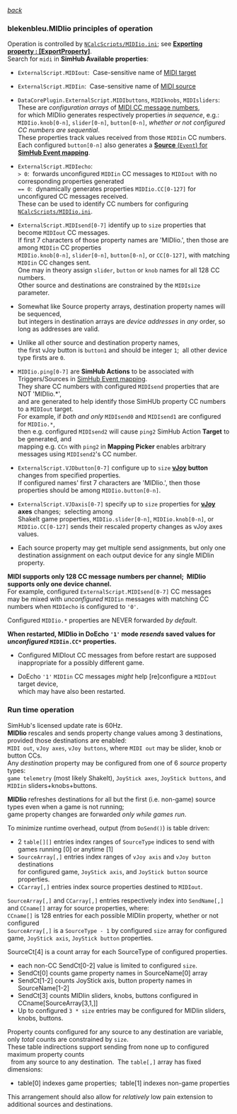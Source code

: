 [*back*](../../../)

### blekenbleu.MIDIio principles of operation

Operation is controlled by [`NCalcScripts/MIDIio.ini`](../NCalcScripts/MIDIio.ini); 
  see [**Exporting property : [ExportProperty]**](https://github.com/SHWotever/SimHub/wiki/NCalc-scripting#exporting-event-trigger--exportevent).  
Search for `midi` in **SimHub Available properties**:

- `ExternalScript.MIDIout`:&nbsp;
   Case-sensitive name of [MIDI target](https://freevstplugins.net/category/midi-vst/controllers/)

- `ExternalScript.MIDIin`:&nbsp;
  Case-sensitive name of [MIDI source](https://en.wikipedia.org/wiki/MIDI_controller)

- `DataCorePlugin.ExternalScript.MIDIbuttons`, `MIDIknobs`, `MIDIsliders`:&nbsp;  
   These are *configuration arrays* of [MIDI CC message numbers](https://professionalcomposers.com/midi-cc-list/),  
   for which MIDIio generates respectively properties *in sequence*, e.g.:  
   `MIDIio.knob[0-n]`, `slider[0-n]`, `button[0-n]`,  *whether or not configured CC numbers are sequential*.  
   These properties track values received from those `MIDIin` CC numbers.  
   Each configured `button[0-n]` also generates a [**Source** (`Event`) for
   **SimHub Event mapping**](https://github.com/SHWotever/SimHub/wiki/NCalc-scripting#exporting-event-trigger--exportevent).

-  `ExternalScript.MIDIecho`:  
   `> 0`:&nbsp; forwards unconfigured `MIDIin` CC messages to `MIDIout` with no corresponding properties generated  
   `== 0`:&nbsp; dynamically generates properties `MIDIio.CC[0-127]` for unconfigured CC messages received.  
   These can be used to identify CC numbers for configuring [`NCalcScripts/MIDIio.ini`](../NCalcScripts/MIDIio.ini).  

-  `ExternalScript.MIDIsend[0-7]` identify up to `size` properties that become `MIDIout` CC messages.  
   If first 7 characters of those property names are 'MIDIio.', then those are among `MIDIin` CC properties  
   `MIDIio.knob[0-n]`, `slider[0-n]`, `button[0-n]`, or `CC[0-127]`, with matching `MIDIin` CC changes sent.  
	One may in theory assign `slider`, `button` or `knob` names for all 128 CC numbers.  
	Other source and destinations are constrained by the `MIDIsize` parameter.  

- Somewhat like Source property arrays, destination property names will be sequenced,  
  but integers in destination arrays are *device addresses* in *any* order, so long as addresses are valid.

- Unlike all other source and destination property names,  
  the first vJoy button is `button1` and should be integer `1`;&nbsp; all other device type firsts are `0`.

-  `MIDIio.ping[0-7]` are **SimHub Actions**
   to be associated with Triggers/Sources in
   [SimHub Event mapping](https://github.com/SHWotever/SimHub/wiki/NCalc-scripting#exporting-event-trigger--exportevent).  
   They share CC numbers with configured `MIDIsend` properties that are NOT 'MIDIio.*',  
   and are generated to help identify those SimHUb property CC numbers to a `MIDIout` target.  
   For example, if *both and only* `MIDIsend0` and `MIDIsend1` are configured for `MIDIio.*`,  
 then e.g.  configured `MIDIsend2` will cause `ping2` SimHub Action **Target** to be generated, and  
 mapping e.g. `CCn` with `ping2` in **Mapping Picker** enables arbitrary messages using `MIDIsend2`'s CC number.

-  `ExternalScript.VJDbutton[0-7]` configure up to `size` **[vJoy](https://github.com/blekenbleu/vJoySDK) button** changes from specified properties.  
   If configured names' first 7 characters are 'MIDIio.', then those properties should be among `MIDIio.button[0-n]`.  

-  `ExternalScript.VJDaxis[0-7]` specify up to `size` properties for **[vJoy](https://github.com/blekenbleu/vJoySDK) axes** changes;&nbsp; selecting among  
   ShakeIt game properties, `MIDIio.slider[0-n]`, `MIDIio.knob[0-n]`, or `MIDIio.CC[0-127]` sends their rescaled property changes as vJoy axes values.  

-  Each source property may get multiple send assignments, but only one destination assignment on each output device for any single MIDIin property.  

**MIDI supports only 128 CC message numbers per channel;&nbsp; MIDIio supports only one device channel.**  
For example, configured `ExternalScript.MIDIsend[0-7]` CC messages  
may be mixed with *unconfigured* `MIDIin` messages with matching CC numbers when `MIDIecho` is configured to `'0'`.  

Configured `MIDIio.*` properties are NEVER forwarded *by default*.  

**When restarted, MIDIio in DoEcho `'1'` mode *resends* saved values for *unconfigured* `MIDIin.CC*` properties.**  
- Configured MIDIout CC messages from before restart are supposed inappropriate for a possibly different game.

- DoEcho `'1'` `MIDIin` CC messages *might* help [re]configure a `MIDIout` target device,  
  which may have also been restarted.

### Run time operation
SimHub's licensed update rate is 60Hz.  
**MIDIio** rescales and sends property change values among 3 destinations, provided those destinations are enabled:  
`MIDI out`, `vJoy axes`, `vJoy buttons`, where `MIDI out` may be slider, knob or button CCs.  
Any *destination* property may be configured from one of 6 *source* property types:  
`game telemetry` (most likely ShakeIt), `JoyStick axes`, `JoyStick buttons`, and `MIDIin` sliders+knobs+buttons.

**MIDIio** refreshes destinations for all but the first (i.e. non-game) source types even when a game is not running;  
game property changes are forwarded *only while games run*.  

To minimize runtime overhead, output (from `DoSend()`) is table driven:  
-  2 `table[][]` entries index ranges of `SourceType` indices to send with games running [0] or anytime [1]  
-  `SourceArray[,]` entries index ranges of `vJoy axis` and `vJoy button` destinations  
   for configured game, `JoyStick axis`, and `JoyStick button` source properties.  
-  `CCarray[,]` entries index source properties destined to `MIDIout`.

`SourceArray[,]` and `CCarray[,]` entries respectively index into `SendName[,]` and `CCname[]` array for source properties, where:  
`CCname[]` is 128 entries for each possible MIDIin property, whether or not configured  
`SourceArray[,]` is a `SourceType - 1` by configured `size` array for configured game, `JoyStick axis`, `JoyStick button` properties.  

SourceCt[4] is a count array for each SourceType of configured properties.  
- each non-CC SendCt[0-2] value is limited to configured `size`.  
- SendCt[0] counts game property names in SourceName[0] array  
- SendCt[1-2] counts JoyStick axis, button property names in SourceName[1-2]  
- SendCt[3] counts MIDIin sliders, knobs, buttons configured in CCname[SourceArray[3,1,]]  
- Up to configured `3 * size` entries may be configured for MIDIin sliders, knobs, buttons.  

Property counts configured for any source to any destination are variable, only *total* counts are constrained by `size`.  
These table indirections support sending from none up to configured maximum property counts  
 &nbsp; from any source to any destination.&nbsp; The `table[,]` array has fixed dimensions:   
- table[0] indexes game properties;&nbsp; table[1] indexes non-game properties

This arrangement should also allow for *relatively* low pain extension to additional sources and destinations. 
